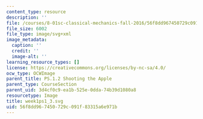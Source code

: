```yaml
---
content_type: resource
description: ''
file: /courses/8-01sc-classical-mechanics-fall-2016/56f8dd967450729c091f83315a6e971b_week1ps1_3.svg
file_size: 6002
file_type: image/svg+xml
image_metadata:
  caption: ''
  credit: ''
  image-alt: ''
learning_resource_types: []
license: https://creativecommons.org/licenses/by-nc-sa/4.0/
ocw_type: OCWImage
parent_title: PS.1.2 Shooting the Apple
parent_type: CourseSection
parent_uid: 3d4cf0c9-ea1b-525e-0dda-74b39d1080a8
resourcetype: Image
title: week1ps1_3.svg
uid: 56f8dd96-7450-729c-091f-83315a6e971b
---
```

